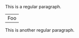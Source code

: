<html>
<body>
This is a regular paragraph.

<table>
    <tr>
        <td>Foo</td>
    </tr>
</table>

This is another regular paragraph.
</body>
</html>
